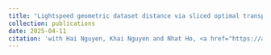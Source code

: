 ```yaml
---
title: "Lightspeed geometric dataset distance via sliced optimal transport"
collection: publications
date: 2025-04-11
citation: 'with Hai Nguyen, Khai Nguyen and Nhat Ho, <a href="https://arxiv.org/abs/2501.18901" style="color: #1a0dab;"><em>ICML 2025</em> </a>.'
---
```

